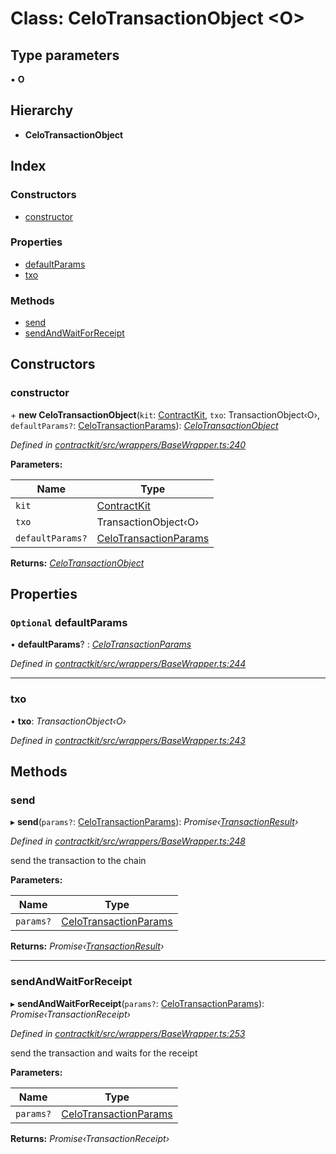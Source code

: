# Class: CeloTransactionObject <**O**>

## Type parameters

▪ **O**

## Hierarchy

* **CeloTransactionObject**

## Index

### Constructors

* [constructor](_wrappers_basewrapper_.celotransactionobject.md#constructor)

### Properties

* [defaultParams](_wrappers_basewrapper_.celotransactionobject.md#optional-defaultparams)
* [txo](_wrappers_basewrapper_.celotransactionobject.md#txo)

### Methods

* [send](_wrappers_basewrapper_.celotransactionobject.md#send)
* [sendAndWaitForReceipt](_wrappers_basewrapper_.celotransactionobject.md#sendandwaitforreceipt)

## Constructors

###  constructor

\+ **new CeloTransactionObject**(`kit`: [ContractKit](_kit_.contractkit.md), `txo`: TransactionObject‹O›, `defaultParams?`: [CeloTransactionParams](../modules/_wrappers_basewrapper_.md#celotransactionparams)): *[CeloTransactionObject](_wrappers_basewrapper_.celotransactionobject.md)*

*Defined in [contractkit/src/wrappers/BaseWrapper.ts:240](https://github.com/celo-org/celo-monorepo/blob/master/packages/contractkit/src/wrappers/BaseWrapper.ts#L240)*

**Parameters:**

Name | Type |
------ | ------ |
`kit` | [ContractKit](_kit_.contractkit.md) |
`txo` | TransactionObject‹O› |
`defaultParams?` | [CeloTransactionParams](../modules/_wrappers_basewrapper_.md#celotransactionparams) |

**Returns:** *[CeloTransactionObject](_wrappers_basewrapper_.celotransactionobject.md)*

## Properties

### `Optional` defaultParams

• **defaultParams**? : *[CeloTransactionParams](../modules/_wrappers_basewrapper_.md#celotransactionparams)*

*Defined in [contractkit/src/wrappers/BaseWrapper.ts:244](https://github.com/celo-org/celo-monorepo/blob/master/packages/contractkit/src/wrappers/BaseWrapper.ts#L244)*

___

###  txo

• **txo**: *TransactionObject‹O›*

*Defined in [contractkit/src/wrappers/BaseWrapper.ts:243](https://github.com/celo-org/celo-monorepo/blob/master/packages/contractkit/src/wrappers/BaseWrapper.ts#L243)*

## Methods

###  send

▸ **send**(`params?`: [CeloTransactionParams](../modules/_wrappers_basewrapper_.md#celotransactionparams)): *Promise‹[TransactionResult](_utils_tx_result_.transactionresult.md)›*

*Defined in [contractkit/src/wrappers/BaseWrapper.ts:248](https://github.com/celo-org/celo-monorepo/blob/master/packages/contractkit/src/wrappers/BaseWrapper.ts#L248)*

send the transaction to the chain

**Parameters:**

Name | Type |
------ | ------ |
`params?` | [CeloTransactionParams](../modules/_wrappers_basewrapper_.md#celotransactionparams) |

**Returns:** *Promise‹[TransactionResult](_utils_tx_result_.transactionresult.md)›*

___

###  sendAndWaitForReceipt

▸ **sendAndWaitForReceipt**(`params?`: [CeloTransactionParams](../modules/_wrappers_basewrapper_.md#celotransactionparams)): *Promise‹TransactionReceipt›*

*Defined in [contractkit/src/wrappers/BaseWrapper.ts:253](https://github.com/celo-org/celo-monorepo/blob/master/packages/contractkit/src/wrappers/BaseWrapper.ts#L253)*

send the transaction and waits for the receipt

**Parameters:**

Name | Type |
------ | ------ |
`params?` | [CeloTransactionParams](../modules/_wrappers_basewrapper_.md#celotransactionparams) |

**Returns:** *Promise‹TransactionReceipt›*
